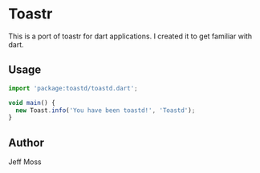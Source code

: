 Toastr
======

This is a port of toastr for dart applications. I created it to get familiar with dart.

Usage
-----

```javascript
import 'package:toastd/toastd.dart';

void main() {
  new Toast.info('You have been toastd!', 'Toastd');
}
```

Author
------

Jeff Moss

